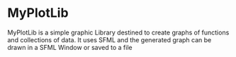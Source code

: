 # MyPlotLib
MyPlotLib is a simple graphic Library destined to create graphs of functions and collections of data. It uses SFML and the generated graph can be drawn in a SFML Window or saved to a file
